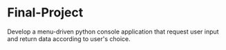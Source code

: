 # Final-Project
Develop a menu-driven python console application that request user input and return data according to user's choice.
